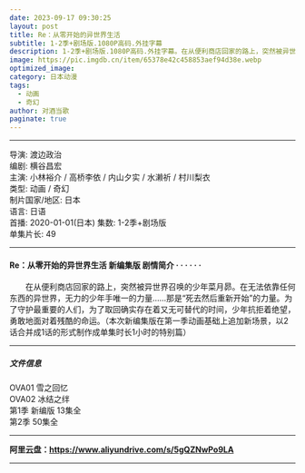 ```yaml
---
date: 2023-09-17 09:30:25
layout: post
title: Re：从零开始的异世界生活
subtitle: 1-2季+剧场版.1080P高码.外挂字幕
description: 1-2季+剧场版.1080P高码.外挂字幕。在从便利商店回家的路上，突然被异世界召唤的少年菜月昴。在无法依靠任何东西的异世界，无力的少年手唯一的力量……那是“死去然后重新开始”的力量...
image: https://pic.imgdb.cn/item/65378e42c458853aef94d38e.webp
optimized_image: 
category: 日本动漫
tags:
  - 动画
  - 奇幻
author: 对酒当歌
paginate: true
---
```



---

导演: 渡边政治  
编剧: 横谷昌宏  
主演: 小林裕介 / 高桥李依 / 内山夕实 / 水濑祈 / 村川梨衣  
类型: 动画 / 奇幻  
制片国家/地区: 日本  
语言: 日语  
首播: 2020-01-01(日本)
集数: 1-2季+剧场版  
单集片长: 49  

---

#### Re：从零开始的异世界生活 新编集版 剧情简介 · · · · · ·

　　在从便利商店回家的路上，突然被异世界召唤的少年菜月昴。在无法依靠任何东西的异世界，无力的少年手唯一的力量……那是“死去然后重新开始”的力量。为了守护最重要的人们，为了取回确实存在着又无可替代的时间，少年抗拒着绝望，勇敢地面对着残酷的命运。（本次新编集版在第一季动画基础上追加新场景，以2话合并成1话的形式制作成单集时长1小时的特别篇）  

---

##### 文件信息

OVA01 雪之回忆  
OVA02 冰结之绊  
第1季 新编版 13集全  
第2季 50集全  

---

**阿里云盘：<https://www.aliyundrive.com/s/5gQZNwPo9LA>**

---
